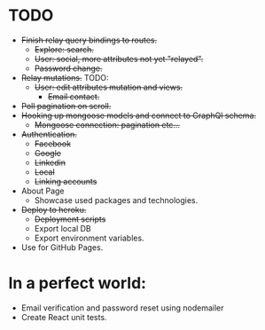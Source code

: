 # TODO
* ~~Finish relay query bindings to routes.~~
  * ~~Explore: search.~~
  * ~~User: social, more attributes not yet "relayed".~~
  * ~~Password change.~~
* ~~Relay mutations.~~ TODO:
  * ~~User: edit attributes mutation and views.~~
    * ~~Email contact.~~
* ~~Poll pagination on scroll.~~
* ~~Hooking up mongoose models and connect to GraphQl schema.~~
  * ~~Mongoose connection: pagination etc...~~
* ~~Authentication.~~
  * ~~Facebook~~
  * ~~Google~~
  * ~~Linkedin~~
  * ~~Local~~
  * ~~Linking accounts~~
* About Page
  * Showcase used packages and technologies.
* ~~Deploy to heroku.~~
  * ~~Deployment scripts~~
  * Export local DB
  * Export environment variables.
* Use for GitHub Pages.

# In a perfect world:
* Email verification and password reset using nodemailer
* Create React unit tests.




